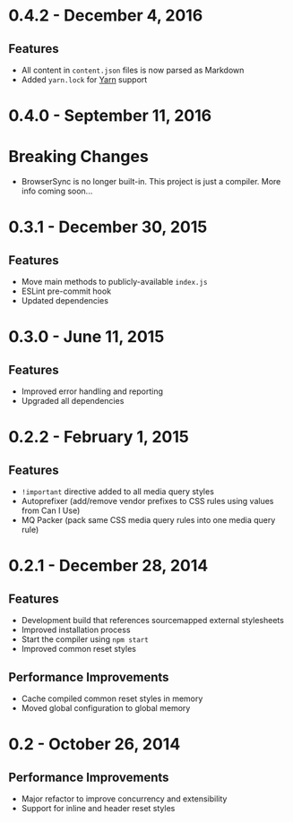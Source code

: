 # 0.4.2 - December 4, 2016

## Features

- All content in `content.json` files is now parsed as Markdown
- Added `yarn.lock` for [Yarn](https://yarnpkg.com/) support

# 0.4.0 - September 11, 2016

# Breaking Changes

- BrowserSync is no longer built-in. This project is just a compiler. More info coming soon...

# 0.3.1 - December 30, 2015

## Features

- Move main methods to publicly-available `index.js`
- ESLint pre-commit hook
- Updated dependencies

# 0.3.0 - June 11, 2015

## Features

- Improved error handling and reporting
- Upgraded all dependencies

# 0.2.2 - February 1, 2015

## Features

- `!important` directive added to all media query styles
- Autoprefixer (add/remove vendor prefixes to CSS rules using values from Can I Use)
- MQ Packer (pack same CSS media query rules into one media query rule)

# 0.2.1 - December 28, 2014

## Features

- Development build that references sourcemapped external stylesheets
- Improved installation process
- Start the compiler using `npm start`
- Improved common reset styles

## Performance Improvements

- Cache compiled common reset styles in memory
- Moved global configuration to global memory

# 0.2 - October 26, 2014

## Performance Improvements

- Major refactor to improve concurrency and extensibility
- Support for inline and header reset styles
